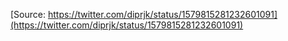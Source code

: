 [Source: https://twitter.com/diprjk/status/1579815281232601091](https://twitter.com/diprjk/status/1579815281232601091)